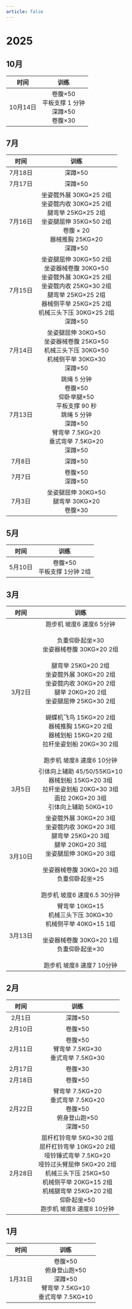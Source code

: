 ```yaml
---
article: false
---
```


# 2025

## 10月

|   时间   |                   训练                    |
|:------:|:---------------------------------------:|
| 10月14日 | 卷腹×50<br/>平板支撑 1 分钟<br/>深蹲×50<br/>卷腹×30 |

## 7月

|  时间   |                                                                          训练                                                                           |
|:-----:|:-----------------------------------------------------------------------------------------------------------------------------------------------------:|
| 7月18日 |                                                                         深蹲×50                                                                         |
| 7月17日 |                                                                         深蹲×50                                                                         |
| 7月16日 |                 坐姿髋外展 30KG×25 2组<br/>坐姿髋内收 30KG×25 2组<br/>腿弯举 25KG×25 2组<br/>坐姿腿屈伸 35KG×50 2组<br/>卷腹 × 20<br/>器械推胸 25KG×20<br/>深蹲×50                  |
| 7月15日 | 坐姿腿屈伸 30KG×50 2组<br/>坐姿器械卷腹 30KG×50<br/>坐姿髋外展 30KG×25 2组<br/>坐姿髋内收 25KG×30 2组<br/>腿弯举 25KG×25 2组<br/>器械侧平举 25KG×25 2组<br/>机械三头下压 30KG×25 2组<br/>深蹲×50 |
| 7月14日 |                                    坐姿腿屈伸 30KG×50<br/>坐姿器械卷腹 25KG×50<br/>机械三头下压 30KG×50<br/>机械侧平举 30KG×30<br/>深蹲×50                                    |
| 7月13日 |                    跳绳 5 分钟<br/>卷腹×50<br/>仰卧举腿×50<br/>平板支撑 90 秒<br/>跳绳 5 分钟<br/>深蹲×50<br/>臂弯举 7.5KG×20<br/>垂式弯举 7.5KG×20<br/>深蹲×50                     |
| 7月8日  |                                                                         深蹲×50                                                                         |
| 7月7日  |                                                                    卷腹×50<br/>深蹲×50                                                                    |
| 7月3日  |                                                     坐姿腿屈伸 30KG×50<br/>腿弯举 30KG×20<br/>卷腹×30<br/>                                                      |

## 5月

|  时间   |          训练           |
|:-----:|:---------------------:|
| 5月10日 | 卷腹×50<br/>平板支撑 1分钟 2组 |

## 3月

|  时间   |                                                                                                                                          训练                                                                                                                                           |
|:-----:|:-------------------------------------------------------------------------------------------------------------------------------------------------------------------------------------------------------------------------------------------------------------------------------------:|
| 3月2日  | 跑步机 坡度6 速度6  5分钟<br/><br/>负重仰卧起坐×30<br/>坐姿器械卷腹 30KG×20 2组<br/><br/>腿弯举 25KG×20 2组<br/>坐姿髋外展 30KG×20 2组<br/>坐姿髋内收 30KG×20 2组<br/>腿举 20KG×20 2组<br/>坐姿腿屈伸 25KG×30 2组<br/><br/>蝴蝶机飞鸟 15KG×20 2组<br/>器械推胸 15KG×20 2组<br/>器械划船 15KG×20 2组<br/>拉杆坐姿划船 20KG×30 2组<br/><br/>跑步机 坡度8 速度6  10分钟 |
| 3月5日  |                                                                                          引体向上辅助 45/50/55KG×10<br/>器械划船 15KG×20 3组<br/>拉杆坐姿划船 20KG×30 3组<br/>面拉 20KG×20 3组<br/>引体向上辅助 50KG×10                                                                                          |
| 3月10日 |                                                         坐姿髋外展 30KG×20 3组<br/>坐姿髋内收 30KG×20 3组<br/>腿弯举 25KG×20 3组<br/>腿举 20KG×20 3组<br/>坐姿腿屈伸 30KG×20 3组<br/><br/>坐姿器械卷腹 30KG×20 3组<br/>负重仰卧起坐×25<br/><br/>跑步机 坡度6 速度6.5  30分钟                                                         |
| 3月13日 |                                                                                臂弯举 10KG×15<br/>机械三头下压 30KG×30<br/>机械侧平举 40KG×15 1组<br/><br/>坐姿器械卷腹 30KG×20 1组<br/>负重仰卧起坐×30<br/><br/>跑步机 坡度8 速度7  10分钟                                                                                |

## 2月

|  时间   |                                                                                       训练                                                                                       |
|:-----:|:------------------------------------------------------------------------------------------------------------------------------------------------------------------------------:|
| 2月1日  |                                                                                     深蹲×50                                                                                      |
| 2月10日 |                                                                                     卷腹×50                                                                                      |
| 2月11日 |                                                                    卷腹×50<br/>臂弯举 7.5KG×30<br/>垂式弯举 7.5KG×30                                                                    |
| 2月17日 |                                                                                     卷腹×30                                                                                      |
| 2月18日 |                                                                                     卷腹×50                                                                                      |
| 2月22日 |                                                        臂弯举 7.5KG×20<br/>垂式弯举 7.5KG×20<br/>卷腹×50<br/>俯身登山跑×50<br/>深蹲×50                                                         |
| 2月28日 | 屈杆杠铃弯举 5KG×30 2组<br/>屈杆杠铃弯举 10KG×20 2组<br/>哑铃锤式弯举 7.5KG×20<br/>哑铃过头臂屈伸 5KG×20 2组<br/>机械三头下压 25KG×50<br/>机械侧平举 20KG×15 2组<br/>机械腿弯举 25KG×20 2组<br/>仰卧起坐×50<br/>跑步机 坡度8 速度8 10分钟 |

## 1月

|  时间   |                               训练                                |
|:-----:|:---------------------------------------------------------------:|
| 1月31日 | 卷腹×50<br/>俯身登山跑×50<br/>深蹲×50<br/>臂弯举 7.5KG×10<br/>垂式弯举 7.5KG×10 |